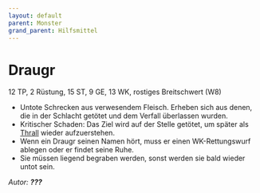 ```yaml
---
layout: default
parent: Monster
grand_parent: Hilfsmittel
---
```


# Draugr
12 TP, 2 Rüstung, 15 ST, 9 GE, 13 WK, rostiges Breitschwert (W8)
- Untote Schrecken aus verwesendem Fleisch. Erheben sich aus denen, die in der Schlacht getötet und dem Verfall überlassen wurden.
- Kritischer Schaden: Das Ziel wird auf der Stelle getötet, um später als [Thrall](#thrall) wieder aufzuerstehen.
- Wenn ein Draugr seinen Namen hört, muss er einen WK-Rettungswurf ablegen oder er findet seine Ruhe.
- Sie müssen liegend begraben werden, sonst werden sie bald wieder untot sein.

*Autor:* ***???***